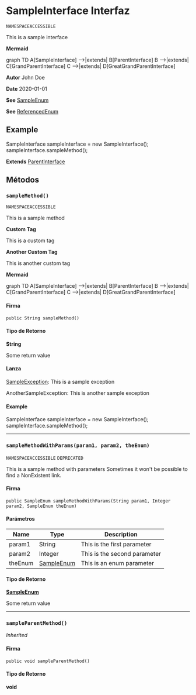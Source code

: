 # SampleInterface Interfaz

`NAMESPACEACCESSIBLE`

This is a sample interface

**Mermaid** 

graph TD 
A[SampleInterface] --&gt;|extends| B[ParentInterface] 
B --&gt;|extends| C[GrandParentInterface] 
C --&gt;|extends| D[GreatGrandParentInterface]

**Autor** John Doe

**Date** 2020-01-01

**See** [SampleEnum](../sample-enums/SampleEnum.md)

**See** [ReferencedEnum](ReferencedEnum.md)

## Example
SampleInterface sampleInterface &#x3D; new SampleInterface(); 
sampleInterface.sampleMethod();

**Extends**
[ParentInterface](ParentInterface.md)

## Métodos
### `sampleMethod()`

`NAMESPACEACCESSIBLE`

This is a sample method

**Custom Tag** 

This is a custom tag

**Another Custom Tag** 

This is another custom tag

**Mermaid** 

graph TD 
A[SampleInterface] --&gt;|extends| B[ParentInterface] 
B --&gt;|extends| C[GrandParentInterface] 
C --&gt;|extends| D[GreatGrandParentInterface]

#### Firma
```apex
public String sampleMethod()
```

#### Tipo de Retorno
**String**

Some return value

#### Lanza
[SampleException](SampleException.md): This is a sample exception

AnotherSampleException: This is another sample exception

#### Example
SampleInterface sampleInterface &#x3D; new SampleInterface(); 
sampleInterface.sampleMethod();

---

### `sampleMethodWithParams(param1, param2, theEnum)`

`NAMESPACEACCESSIBLE`
`DEPRECATED`

This is a sample method with parameters 
Sometimes it won&#x27;t be possible to find a NonExistent link.

#### Firma
```apex
public SampleEnum sampleMethodWithParams(String param1, Integer param2, SampleEnum theEnum)
```

#### Parámetros
| Name | Type | Description |
|------|------|-------------|
| param1 | String | This is the first parameter |
| param2 | Integer | This is the second parameter |
| theEnum | [SampleEnum](../sample-enums/SampleEnum.md) | This is an enum parameter |

#### Tipo de Retorno
**[SampleEnum](../sample-enums/SampleEnum.md)**

Some return value

---

### `sampleParentMethod()`

*Inherited*

#### Firma
```apex
public void sampleParentMethod()
```

#### Tipo de Retorno
**void**